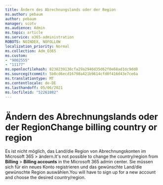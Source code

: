 ```yaml
---
title: Ändern des Abrechnungslands oder der Region
ms.author: pebaum
author: pebaum
manager: scotv
ms.audience: Admin
ms.topic: article
ms.service: o365-administration
ROBOTS: NOINDEX, NOFOLLOW
localization_priority: Normal
ms.collection: Adm_O365
ms.custom:
- "9002555"
- "11177"
ms.openlocfilehash: 8238239130cfa29a2946d35d62f0e68ad1dc9dd8
ms.sourcegitcommit: 5b0cd6ecd16798a421b9614cfd0f416d43e7ce6a
ms.translationtype: MT
ms.contentlocale: de-DE
ms.lasthandoff: 05/06/2021
ms.locfileid: "52261882"
---
```

# <a name="change-billing-country-or-region"></a><span data-ttu-id="22f62-102">Ändern des Abrechnungslands oder der Region</span><span class="sxs-lookup"><span data-stu-id="22f62-102">Change billing country or region</span></span>

<span data-ttu-id="22f62-103">Es ist nicht möglich, das Land/die Region von Abrechnungskonten im Microsoft 365   >   ändern.</span><span class="sxs-lookup"><span data-stu-id="22f62-103">It's not possible to change the country/region from **Billing** > **Billing accounts** in the Microsoft 365 admin center.</span></span> <span data-ttu-id="22f62-104">Sie müssen sich für ein neues Konto registrieren und das gewünschte Land/die gewünschte Region auswählen.</span><span class="sxs-lookup"><span data-stu-id="22f62-104">You will have to sign up for a new account and choose the desired country/region.</span></span> 
